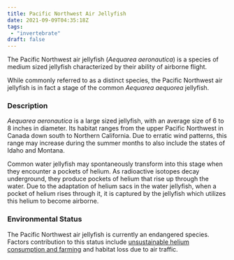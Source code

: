 ```yaml
---
title: Pacific Northwest Air Jellyfish
date: 2021-09-09T04:35:18Z
tags: 
 - "invertebrate"
draft: false
---
```


The Pacific Northwest air jellyfish (_Aequarea aeronautica_) is a species of medium sized jellyfish characterized by their ability of airborne flight.

While commonly referred to as a distinct species, the Pacific Northwest air jellyfish is in fact a stage of the common _Aequarea aequorea_ jellyfish.

### Description

_Aequarea aeronautica_ is a large sized jellyfish, with an average size of 6 to 8 inches in diameter. Its habitat ranges from the upper Pacific Northwest in Canada down south to Northern California. Due to erratic wind patterns, this range may increase during the summer months to also include the states of Idaho and Montana. 

Common water jellyfish may spontaneously transform into this stage when they encounter a pockets of helium. As radioactive isotopes decay underground, they produce pockets of helium that rise up through the water. Due to the adaptation of helium sacs in the water jellyfish, when a pocket of helium rises through it, it is captured by the jellyfish which utilizes this helium to become airborne.

### Environmental Status

The Pacific Northwest air jellyfish is currently an endangered species. Factors contribution to this status include [unsustainable helium consumption and farming](https://www.popularmechanics.com/science/health/a4046/why-is-there-a-helium-shortage-10031229/) and habitat loss due to air traffic. 